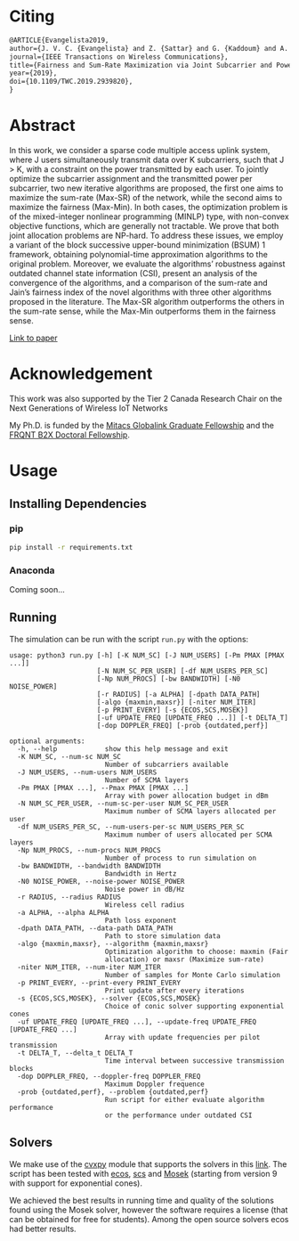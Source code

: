 # Citing

```latex
@ARTICLE{Evangelista2019,
author={J. V. C. {Evangelista} and Z. {Sattar} and G. {Kaddoum} and A. {Chaaban}},
journal={IEEE Transactions on Wireless Communications},
title={Fairness and Sum-Rate Maximization via Joint Subcarrier and Power Allocation in Uplink SCMA Transmission},
year={2019},
doi={10.1109/TWC.2019.2939820},
}
```

# Abstract

In this work, we consider a sparse code multiple access uplink system, where J users simultaneously transmit data over K subcarriers, such that J > K, with a constraint on the power transmitted by each user. To jointly optimize the subcarrier assignment and the transmitted power per subcarrier, two new iterative algorithms are proposed, the first one aims to maximize the sum-rate (Max-SR) of the network, while the second aims to maximize the fairness (Max-Min). In both cases, the optimization problem is of the mixed-integer nonlinear programming (MINLP) type, with non-convex objective functions, which are generally not tractable. We prove that both joint allocation problems are NP-hard. To address these issues, we employ a variant of the block successive upper-bound minimization (BSUM) 1 framework, obtaining polynomial-time approximation algorithms to the original problem. Moreover, we evaluate the algorithms’ robustness against outdated channel state information (CSI), present an analysis of the convergence of the algorithms, and a comparison of the sum-rate and Jain’s fairness index of the novel algorithms with three other algorithms proposed in the literature. The Max-SR algorithm outperforms the others in the sum-rate sense, while the Max-Min outperforms them in the fairness sense.

[Link to paper](https://ieeexplore.ieee.org/document/8836645)

# Acknowledgement

This work was also supported by the Tier 2 Canada Research Chair on the  Next Generations of  Wireless IoT Networks

My Ph.D. is funded by the [Mitacs Globalink Graduate Fellowship](https://www.mitacs.ca/) and the [FRQNT B2X Doctoral Fellowship](http://www.frqnt.gouv.qc.ca/).

# Usage

## Installing Dependencies

### pip

```bash
pip install -r requirements.txt
```

### Anaconda

Coming soon...

## Running

The simulation can be run with the script `run.py` with the options:

```
usage: python3 run.py [-h] [-K NUM_SC] [-J NUM_USERS] [-Pm PMAX [PMAX ...]]
                      [-N NUM_SC_PER_USER] [-df NUM_USERS_PER_SC]
                      [-Np NUM_PROCS] [-bw BANDWIDTH] [-N0 NOISE_POWER]
                      [-r RADIUS] [-a ALPHA] [-dpath DATA_PATH]
                      [-algo {maxmin,maxsr}] [-niter NUM_ITER]
                      [-p PRINT_EVERY] [-s {ECOS,SCS,MOSEK}]
                      [-uf UPDATE_FREQ [UPDATE_FREQ ...]] [-t DELTA_T]
                      [-dop DOPPLER_FREQ] [-prob {outdated,perf}]

optional arguments:
  -h, --help            show this help message and exit
  -K NUM_SC, --num-sc NUM_SC
                        Number of subcarriers available
  -J NUM_USERS, --num-users NUM_USERS
                        Number of SCMA layers
  -Pm PMAX [PMAX ...], --Pmax PMAX [PMAX ...]
                        Array with power allocation budget in dBm
  -N NUM_SC_PER_USER, --num-sc-per-user NUM_SC_PER_USER
                        Maximum number of SCMA layers allocated per user
  -df NUM_USERS_PER_SC, --num-users-per-sc NUM_USERS_PER_SC
                        Maximum number of users allocated per SCMA layers
  -Np NUM_PROCS, --num-procs NUM_PROCS
                        Number of process to run simulation on
  -bw BANDWIDTH, --bandwidth BANDWIDTH
                        Bandwidth in Hertz
  -N0 NOISE_POWER, --noise-power NOISE_POWER
                        Noise power in dB/Hz
  -r RADIUS, --radius RADIUS
                        Wireless cell radius
  -a ALPHA, --alpha ALPHA
                        Path loss exponent
  -dpath DATA_PATH, --data-path DATA_PATH
                        Path to store simulation data
  -algo {maxmin,maxsr}, --algorithm {maxmin,maxsr}
                        Optimization algorithm to choose: maxmin (Fair
                        allocation) or maxsr (Maximize sum-rate)
  -niter NUM_ITER, --num-iter NUM_ITER
                        Number of samples for Monte Carlo simulation
  -p PRINT_EVERY, --print-every PRINT_EVERY
                        Print update after every iterations
  -s {ECOS,SCS,MOSEK}, --solver {ECOS,SCS,MOSEK}
                        Choice of conic solver supporting exponential cones
  -uf UPDATE_FREQ [UPDATE_FREQ ...], --update-freq UPDATE_FREQ [UPDATE_FREQ ...]
                        Array with update frequencies per pilot transmission
  -t DELTA_T, --delta_t DELTA_T
                        Time interval between successive transmission blocks
  -dop DOPPLER_FREQ, --doppler-freq DOPPLER_FREQ
                        Maximum Doppler frequence
  -prob {outdated,perf}, --problem {outdated,perf}
                        Run script for either evaluate algorithm performance
                        or the performance under outdated CSI
```

## Solvers

We make use of the [cvxpy](https://github.com/cvxgrp/cvxpy) module that supports the solvers in this [link](https://www.cvxpy.org/tutorial/advanced/index.html#setting-solver-options). The script has been tested with [ecos](https://github.com/embotech/ecos), [scs](https://github.com/cvxgrp/scs) and [Mosek](https://www.mosek.com/) (starting from version 9 with support for exponential cones). 

We achieved the best results in running time and quality of the solutions found using the Mosek solver, however the software requires a license (that can be obtained for free for students). Among the open source solvers ecos had better results.